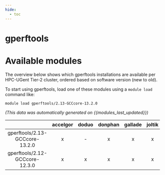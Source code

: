 ```yaml
---
hide:
  - toc
---
```


gperftools
==========

# Available modules


The overview below shows which gperftools installations are available per HPC-UGent Tier-2 cluster, ordered based on software version (new to old).

To start using gperftools, load one of these modules using a `module load` command like:

```shell
module load gperftools/2.13-GCCcore-13.2.0
```

*(This data was automatically generated on {{modules_last_updated}})*  

| |accelgor|doduo|donphan|gallade|joltik|shinx|
| :---: | :---: | :---: | :---: | :---: | :---: | :---: |
|gperftools/2.13-GCCcore-13.2.0|x|-|x|x|x|x|
|gperftools/2.12-GCCcore-12.3.0|x|x|x|x|x|x|
